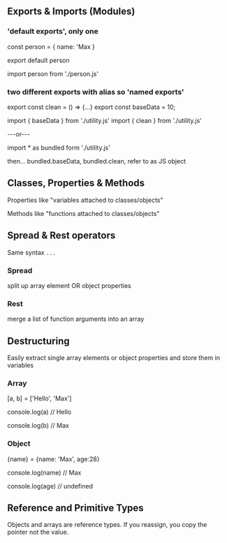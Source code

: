 ## Exports & Imports (Modules)

### 'default exports', only one

const person = {
    name: 'Max
}

export default person


import person from './person.js'

### two different exports with alias so 'named exports'

export const clean = () => {...}
export const baseData = 10;


import { baseData } from './utility.js'
import { clean } from './utility.js'

---or---

import * as bundled form './utility.js'

then... bundled.baseData, bundled.clean, refer to as JS object


## Classes, Properties & Methods

Properties like "variables attached to classes/objects"

Methods like "functions attached to classes/objects"


## Spread & Rest operators

Same syntax `...`

### Spread 
split up array element OR object properties

### Rest
merge a list of function arguments into an array


## Destructuring
Easily extract single array elements or object properties and store them in variables

### Array
[a, b] = ['Hello', 'Max']

console.log(a) // Hello

console.log(b) // Max


### Object
{name} = {name: 'Max', age:28}

console.log(name) // Max

console.log(age) // undefined


## Reference and Primitive Types
Objects and arrays are reference types. If you reassign, you copy the pointer not the value.